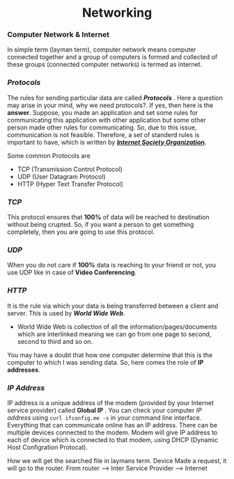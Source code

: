 <h1 align="center"> Networking </h1>

### Computer Network & Internet
In simple term (layman term), computer network means computer connected together and a group of computers is formed and 
collected of these groups (connected computer networks) is termed as internet.

### ***Protocols***
The rules for sending particular data are called ***Protocols*** .
Here a question may arise in your mind, why we need protocols?. If yes, then here is the **answer**. 
Suppose, you made an application and set some rules for communicating this application with other application but some other person made other rules for communicating.
So, due to this issue, communication is not feasible. Therefore, a set of standerd rules is important to have, which is written by 
[***Internet Society Organization***](https://www.internetsociety.org/learning/?gclid=CjwKCAiA55mPBhBOEiwANmzoQollWESh4rtBH7KNA-VvlJ5_f0RZ4ukLkznK23Y2R-RWM4DOYvlT8BoCj10QAvD_BwE).

Some common Protocols are 
 - TCP (Transmission Control Protocol)
 - UDP (User Datagram Protocol)
 - HTTP (Hyper Text Transfer Protocol)
 
 ### ***TCP***
 This protocol ensures that **100%** of data will be reached to destination without being crupted. 
 So, if you want a person to get something completely, then you are going to use this protocol.
 
 ### ***UDP*** 
 When you do not care if **100%** data is reaching to your friend or not, you use UDP like in case of **Video Conferencing**.
 
 ### ***HTTP***
 It is the rule via which your data is being transferred between a client and server.
 This is used by ***World Wide Web***.
  - World Wide Web is collection of all the information/pages/documents which are interlinked meaning 
    we can go from one page to second, second to third and so on.
    
  
  You may have a doubt that how one computer determine that this is the computer to which I was sending data.
  So, here comes the role of **IP addresses**. 
 
 ### ***IP Address***
 IP address is a unique address of the modem (provided by your Internet service provider) called **Global IP** .
 You can check your computer *IP address* using ``` curl ifconfig.me -s ``` in your command line interface. 
 Everything that can communicate online has an IP address. There can be multiple devices connected to the modem.
 Modem will give IP address to each of device which is connected to that modem, using DHCP (Dynamic Host Configration Protocal).
 
 How we will get the searched file in laymans term. 
 Device Made a request, it will go to the router. From router --> Inter Service Provider --> Internet
 
